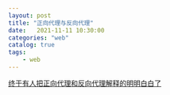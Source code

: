 ```yaml
---                
layout: post           
title: "正向代理与反向代理"                
date:   2021-11-11 10:30:00                 
categories: "web"                
catalog: true                
tags:                 
    - web                
---      
```


[终于有人把正向代理和反向代理解释的明明白白了](https://cloud.tencent.com/developer/article/1418457)
